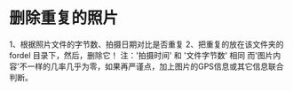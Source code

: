 # 删除重复的照片
1、根据照片文件的字节数、拍摄日期对比是否重复
2、把重复的放在该文件夹的 fordel 目录下，然后，删除它！
注：'拍摄时间' 和 '文件字节数' 相同 而'图片内容'不一样的几率几乎为零，如果再严谨点，加上图片的GPS信息或其它信息联合判断。
